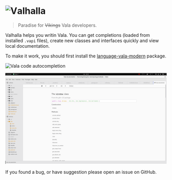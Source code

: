 # ![V](https://zestedesavoir.com/media/galleries/487/2178d643-9e42-4f94-932c-b38cc4733055.png.60x60_q95_crop.png)alhalla

> Paradise for ~~Vikings~~ Vala developers.

Valhalla helps you writin Vala. You can get completions (loaded from installed `.vapi` files), create new classes and interfaces quickly and view local documentation.

To make it work, you should first install the [language-vala-modern](https://atom.io/packages/language-vala-modern) package.

![Vala code autocompletion](https://framapic.org/fO9WNcBbybqD/fbCmOsHPXf9M)

![Documentation](doc.png)

If you found a bug, or have suggestion please open an issue on GitHub.
